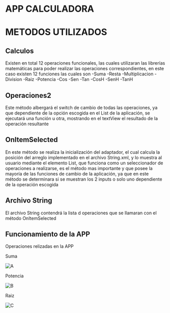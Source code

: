 # APP CALCULADORA

# METODOS UTILIZADOS

## Calculos

Existen en total 12 operaciones funcionales, las cuales utilizaran las librerías matemáticas para poder realizar las operaciones correspondientes, en este caso existen 12 funciones las cuales son
-Suma
-Resta
-Multiplicacion
-Division
-Raiz
-Potencia
-Cos
-Sen
-Tan
-CosH
-SenH
-TanH


## Operaciones2

Este método albergará el switch de cambio de todas las operaciones, ya que dependiente de la opción escogida en el List de la aplicación, se ejecutará una función u otra, mostrando en el textView el resultado de la operación resultante

## OnItemSelected

En este método se realiza la inicialización del adaptador, el cual calcula la posición del arreglo implementado en el archivo String.xml, y lo muestra al usuario mediante el elemento List, que funciona como un seleccionador de operaciones a realizarse, es el método mas importante y que posee la mayoría de las funciones de cambio de la aplicación, ya que en este método se determinara si se muestran los 2 inputs o solo uno dependiente de la operación escogida

## Archivo String

El archivo String contendrá la lista d operaciones que se llamaran con el método OnItemSelected 

## Funcionamiento de la APP

Operaciones relizadas en la APP

Suma

![A](https://user-images.githubusercontent.com/38481086/106094108-7f15e380-60ff-11eb-9de1-8e83ba1ac26b.png)

Potencia

![B](https://user-images.githubusercontent.com/38481086/106094316-cb612380-60ff-11eb-97ea-980eb17c4aa6.png)

Raiz

![C](https://user-images.githubusercontent.com/38481086/106094361-db790300-60ff-11eb-84f2-dfd8f0c33a8d.png)

